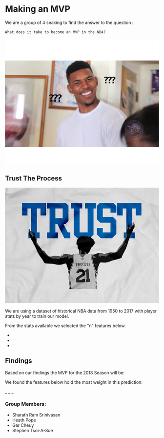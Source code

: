# Making an MVP


We are a group of 4 seaking to find the answer to the question :

    What does it take to become an MVP in the NBA?

![confused](Images/nick-young-confused-face.jpg)

## Trust The Process 

![the process](Images/The_Process.jpg)

We are using a dataset of historical NBA data from 1950 to 2017 with player stats by year to train our model.

From the stats available we selected the "n" features below.

- 
- 
- 

## Findings

Based on our findings the MVP for the 2018 Season will be:


We found the features below hold the most weight in this prediction:

_
_ 
_

### Group Members:

- Sharath Ram Srinivasan
- Heath Pope
- Gar Cheuy
- Stephen Tsoi-A-Sue


